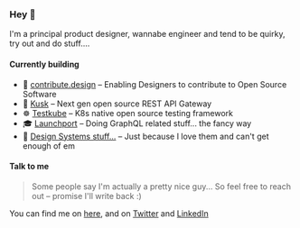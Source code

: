 ### Hey 👋

I'm a principal product designer, wannabe engineer and tend to be quirky, try out and do stuff....

#### Currently building

- 🚢 [contribute.design](https://github.com/contribute-design) – Enabling Designers to contribute to Open Source Software
- 🎩 [Kusk](https://github.com/kubeshop/kusk-gateway) – Next gen open source REST API Gateway
- ☸️ [Testkube](https://github.com/kubeshop/testkube) – K8s native open source testing framework
- 🎓 [Launchport](https://github.com/launchport) – Doing GraphQL related stuff... the fancy way
- 📐 [Design Systems stuff...](https://uxdesign.cc/your-design-system-is-actually-a-product-treat-it-like-one-82422507d5a2) – Just because I love them and can't get enough of em

#### Talk to me

> Some people say I'm actually a pretty nice guy... So feel free to reach out – promise I'll write back :) 

You can find me on [here](https://fivenp.com), and on [Twitter](https://twitter.com/fivenp) and [LinkedIn](https://linkedin.com/in/fivenp/)
